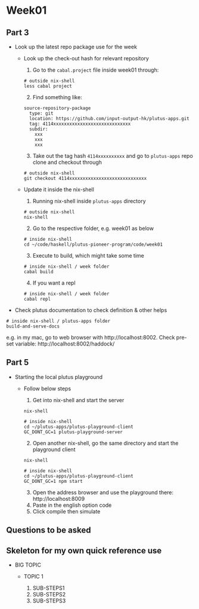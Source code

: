 # Week01

## Part 3
* Look up the latest repo package use for the week

  *  Look up the check-out hash for relevant repository
  
      1. Go to the `cabal.project` file inside week01 through:
      ```
      # outside nix-shell
      less cabal project
      ```
      2. Find something like:
      ```
      source-repository-package
        type: git
        location: https://github.com/input-output-hk/plutus-apps.git
        tag: 4114xxxxxxxxxxxxxxxxxxxxxxxxxxxxx
        subdir:
          xxx
          xxx
          xxx
      ```
      3. Take out the tag hash `4114xxxxxxxxxx` and go to `plutus-apps` repo clone and checkout through
      ```
      # outside nix-shell
      git checkout 4114xxxxxxxxxxxxxxxxxxxxxxxxxxxxx
      ```

  * Update it inside the nix-shell
  
      1. Running nix-shell inside `plutus-apps` directory
      ```
      # outside nix-shell
      nix-shell
      ```
      
      2. Go to the respective folder, e.g. week01 as below 
      ```
      # inside nix-shell
      cd ~/code/haskell/plutus-pioneer-program/code/week01
      ```
      
      3. Execute to build, which might take some time
      ```
      # inside nix-shell / week folder
      cabal build
      ```
      
      4. If you want a repl
      ```
      # inside nix-shell / week folder
      cabal repl
      ```
      
* Check plutus documentation to check definition & other helps

```
# inside nix-shell / plutus-apps folder
build-and-serve-docs
```

e.g. in my mac, go to web browser with http://localhost:8002. Check pre-set variable: http://localhost:8002/haddock/

## Part 5

* Starting the local plutus playground

  * Follow below steps

    1. Get into nix-shell and start the server
    ```
    nix-shell
    
    # inside nix-shell
    cd ~/plutus-apps/plutus-playground-client
    GC_DONT_GC=1 plutus-playground-server   
    ```
    2. Open another nix-shell, go the same directory and start the playground client
    ```
    nix-shell
    
    # inside nix-shell
    cd ~/plutus-apps/plutus-playground-client
    GC_DONT_GC=1 npm start
    ```

    3. Open the address browser and use the playground there: http://localhost:8009
    4. Paste in the english option code
    5. Click compile then simulate


## Questions to be asked

## Skeleton for my own quick reference use
* BIG TOPIC

  * TOPIC 1

    1. SUB-STEPS1
    2. SUB-STEPS2
    3. SUB-STEPS3
